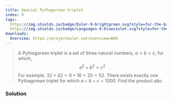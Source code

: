 ```yaml
---
title: Special Pythagorean triplet
index: 9
tags:
  https://img.shields.io/badge/Euler-9-brightgreen.svg?style=for-the-badge: https://projecteuler.net/problem=9
  https://img.shields.io/badge/Languages-0-blueviolet.svg?style=for-the-badge:
downloads:
  Overview: https://projecteuler.net/overview=009
---
```


> A Pythagorean triplet is a set of three natural numbers, $a < b < c$, for
> which,
> $$
> a^2 + b^2 = c^2
> $$
> For example, $32 + 42 = 9 + 16 = 25 = 52$. There exists exactly one
> Pythagorean triplet for which $a + b + c = 1000$. Find the product $abc$.

### Solution



